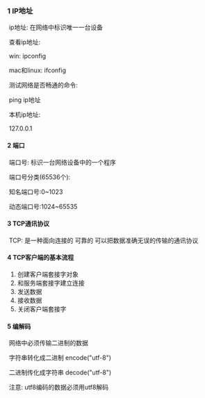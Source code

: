 ### 1 IP地址

​	ip地址: 在网络中标识唯一一台设备

​	查看ip地址:

​		win:               ipconfig

​		mac和linux:  ifconfig

​	测试网络是否畅通的命令:

​		ping ip地址

​	本机ip地址:

​		127.0.0.1

#### 2 端口

​	端口号: 标识一台网络设备中的一个程序

​	端口号分类(65536个):

​		知名端口号:0~1023

​		动态端口号:1024~65535



#### 3 TCP通讯协议

​	TCP: 是一种面向连接的 可靠的 可以把数据准确无误的传输的通讯协议



#### 4 TCP客户端的基本流程

1. 创建客户端套接字对象
2. 和服务端套接字建立连接
3. 发送数据
4. 接收数据
5. 关闭客户端套接字



#### 5 编解码

​	网络中必须传输二进制的数据

​	字符串转化成二进制 encode("utf-8")

​	二进制传化成字符串 decode("utf-8")	

​	注意: utf8编码的数据必须用utf8解码

​	